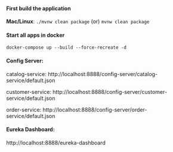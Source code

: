 
#### First build the application
**Mac/Linux**:
`./mvnw clean package` (or) `mvnw clean package`

#### Start all apps in docker
`docker-compose up --build --force-recreate -d`


#### Config Server: 
catalog-service: http://localhost:8888/config-server/catalog-service/default.json

customer-service: http://localhost:8888/config-server/customer-service/default.json

order-service: http://localhost:8888/config-server/order-service/default.json

#### Eureka Dashboard: 
http://localhost:8888/eureka-dashboard
